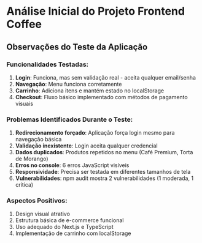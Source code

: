 # Análise Inicial do Projeto Frontend Coffee

## Observações do Teste da Aplicação

### Funcionalidades Testadas:
1. **Login**: Funciona, mas sem validação real - aceita qualquer email/senha
2. **Navegação**: Menu funciona corretamente
3. **Carrinho**: Adiciona itens e mantém estado no localStorage
4. **Checkout**: Fluxo básico implementado com métodos de pagamento visuais

### Problemas Identificados Durante o Teste:
1. **Redirecionamento forçado**: Aplicação força login mesmo para navegação básica
2. **Validação inexistente**: Login aceita qualquer credencial
3. **Dados duplicados**: Produtos repetidos no menu (Café Premium, Torta de Morango)
4. **Erros no console**: 6 erros JavaScript visíveis
5. **Responsividade**: Precisa ser testada em diferentes tamanhos de tela
6. **Vulnerabilidades**: npm audit mostra 2 vulnerabilidades (1 moderada, 1 crítica)

### Aspectos Positivos:
1. Design visual atrativo
2. Estrutura básica de e-commerce funcional
3. Uso adequado do Next.js e TypeScript
4. Implementação de carrinho com localStorage


